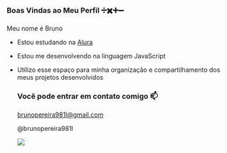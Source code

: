 ### Boas Vindas ao Meu Perfil ➗✖️➕➖

Meu nome é Bruno

- Estou estudando na [Alura](https://www.alura.com.br)
- Estou me desenvolvendo na linguagem JavaScript
- Utilizo esse espaço para minha organização e compartilhamento dos meus projetos desenvolvidos

  ### Você pode entrar em contato comigo 📫

  brunopereira981l@gmail.com

  @brunopereira981l

  ![](https://media.tenor.com/wVj3vy6H8EIAAAAM/bookio.gif)


